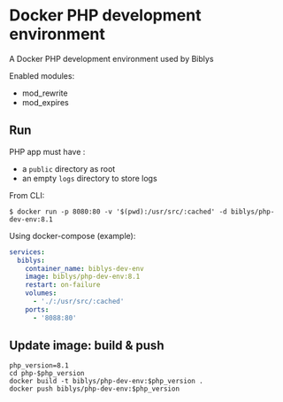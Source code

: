 # Docker PHP development environment

A Docker PHP development environment used by Biblys

Enabled modules:
- mod_rewrite
- mod_expires

## Run

PHP app must have :
- a `public` directory as root
- an empty `logs` directory to store logs

From CLI:

```console
$ docker run -p 8080:80 -v '$(pwd):/usr/src/:cached' -d biblys/php-dev-env:8.1
```

Using docker-compose (example):

```yaml
services:
  biblys:
    container_name: biblys-dev-env
    image: biblys/php-dev-env:8.1
    restart: on-failure
    volumes:
      - './:/usr/src/:cached'
    ports:
      - '8088:80'
```

## Update image: build & push

```shell
php_version=8.1
cd php-$php_version
docker build -t biblys/php-dev-env:$php_version .
docker push biblys/php-dev-env:$php_version
```
